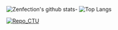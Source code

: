 ![Zenfection's github stats](https://github-readme-stats.vercel.app/api?username=Zenfection1412&show_icons=true&theme=tokyonight)- ![Top Langs](https://github-readme-stats.vercel.app/api/top-langs/?username=Zenfection1412&show_icons=true&theme=tokyonight)

[![Repo_CTU](https://github-readme-stats.vercel.app/api/pin/?username=Zenfection&repo=CTU&theme=tokyonight)](https://github.com/Zenfection/CTU)